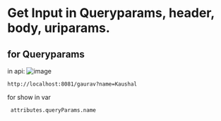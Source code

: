 # Get Input in Queryparams, header, body, uriparams.

## for Queryparams

in api:
![image](https://github.com/gauravxlokhande/AllAbout-MuleSoft/assets/119065314/fc47cd97-6cae-4201-9bcd-bcee25bba7e4)
```
http://localhost:8081/gaurav?name=Kaushal
```
for show in var
```
 attributes.queryParams.name
```
